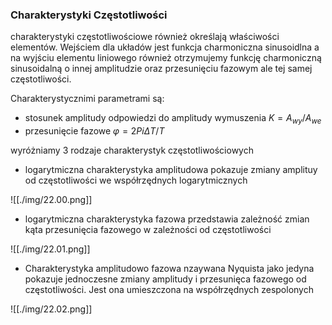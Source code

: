 ### Charakterystyki Częstotliwości

charakterystyki częstotliwościowe również określają właściwości elementów. Wejściem dla układów jest funkcja charmoniczna sinusoidlna a na wyjściu elementu liniowego również otrzymujemy funkcję charmoniczną sinusoidalną o innej amplitudzie oraz przesunięciu fazowym ale tej samej częstotliwości.

Charakterystycznimi parametrami są:
- stosunek amplitudy odpowiedzi do amplitudy wymuszenia
$K=A_{wy}/A_{we}$
- przesunięcie fazowe
$φ=2Pi ΔT/T$

wyróżniamy 3 rodzaje charakterystyk częstotliwościowych
- logarytmiczna charakterystyka amplitudowa pokazuje zmiany amplituy od częstotliwości we współrzędnych logarytmicznych

![[./img/22.00.png]]

- logarytmiczna charakterystyka fazowa przedstawia zależność zmian kąta przesunięcia fazowego w zależności od częstotliwości

![[./img/22.01.png]]

- Charakterystyka amplitudowo fazowa nzaywana Nyquista jako jedyna pokazuje jednoczesne zmiany amplitudy i przesunięca fazowego od częstotliwości. Jest ona umieszczona na współrzędnych zespolonych

![[./img/22.02.png]]

